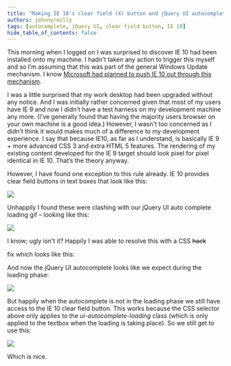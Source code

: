 ```yaml
---
title: "Making IE 10's clear field (X) button and jQuery UI autocomplete play nice"
authors: johnnyreilly
tags: [autocomplete, jQuery UI, clear field button, IE 10]
hide_table_of_contents: false
---
```

This morning when I logged on I was surprised to discover IE 10 had been installed onto my machine. I hadn't taken any action to trigger this myself and so I’m assuming that this was part of the general Windows Update mechanism. I know [Microsoft had planned to push IE 10 out through this mechanism](http://technet.microsoft.com/en-us/ie/jj898508.aspx).

 I was a little surprised that my work desktop had been upgraded without any notice. And I was initially rather concerned given that most of my users have IE 9 and now I didn't have a test harness on my development machine any more. (I've generally found that having the majority users browser on your own machine is a good idea.) However, I wasn't too concerned as I didn’t think it would makes much of a difference to my development experience. I say that because IE10, as far as I understand, is basically IE 9 + more advanced CSS 3 and extra HTML 5 features. The rendering of my existing content developed for the IE 9 target should look pixel for pixel identical in IE 10. That’s the theory anyway.

However, I have found one exception to this rule already. IE 10 provides clear field buttons in text boxes that look like this:

![](https://3.bp.blogspot.com/-HRxuGdc6PhE/UWQMq15gKHI/AAAAAAAAAZg/XmFfFZBMHYk/s320/ClearField.png)

Unhappily I found these were clashing with our jQuery UI auto complete loading gif – looking like this:

![](https://3.bp.blogspot.com/-RPXGJkm1Lyk/UWQNCcFlmpI/AAAAAAAAAZo/pGP3IubeBiQ/s320/ClearFieldMeetAutoComplete.png)

I know; ugly isn't it? Happily I was able to resolve this with a CSS <strike>hack</strike>

 fix which looks like this:

<script src="https://gist.github.com/johnnyreilly/5345373.js?file=ie10jQueryUI.css"></script>

And now the jQuery UI autocomplete looks like we expect during the loading phase:

![](https://3.bp.blogspot.com/-mzBwe7BGwjk/UWQNdEKiucI/AAAAAAAAAZw/OmUFi6zMY7g/s320/AutoComplete.png)

But happily when the autocomplete is not in the loading phase we still have access to the IE 10 clear field button. This works because the CSS selector above only applies to the *ui-autocomplete-loading* class (which is only applied to the textbox when the loading is taking place). So we still get to use this:

![](https://3.bp.blogspot.com/-HRxuGdc6PhE/UWQMq15gKHI/AAAAAAAAAZg/XmFfFZBMHYk/s320/ClearField.png)

Which is nice.


